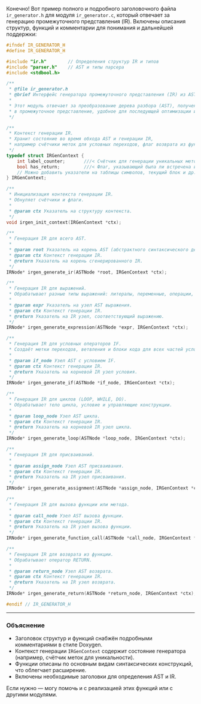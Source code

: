 Конечно! Вот пример полного и подробного заголовочного файла `ir_generator.h` для модуля `ir_generator.c`, который отвечает за генерацию промежуточного представления (IR). Включены описания структур, функций и комментарии для понимания и дальнейшей поддержки:

```c
#ifndef IR_GENERATOR_H
#define IR_GENERATOR_H

#include "ir.h"        // Определения структур IR и типов
#include "parser.h"    // AST и типы парсера
#include <stdbool.h>

/**
 * @file ir_generator.h
 * @brief Интерфейс генератора промежуточного представления (IR) из AST.
 * 
 * Этот модуль отвечает за преобразование дерева разбора (AST), полученного в результате парсинга исходного кода ABAP,
 * в промежуточное представление, удобное для последующей оптимизации и генерации машинного кода.
 */

/**
 * Контекст генерации IR.
 * Хранит состояние во время обхода AST и генерации IR,
 * например счётчики меток для условных переходов, флаг возврата из функции и т.д.
 */
typedef struct IRGenContext {
    int label_counter;       ///< Счётчик для генерации уникальных меток
    bool has_return;         ///< Флаг, указывающий была ли встречена инструкция RETURN
    // Можно добавить указатели на таблицы символов, текущий блок и др.
} IRGenContext;

/**
 * Инициализация контекста генерации IR.
 * Обнуляет счётчики и флаги.
 * 
 * @param ctx Указатель на структуру контекста.
 */
void irgen_init_context(IRGenContext *ctx);

/**
 * Генерация IR для всего AST.
 * 
 * @param root Указатель на корень AST (абстрактного синтаксического дерева).
 * @param ctx Контекст генерации IR.
 * @return Указатель на корень сгенерированного IR.
 */
IRNode* irgen_generate_ir(ASTNode *root, IRGenContext *ctx);

/**
 * Генерация IR для выражений.
 * Обрабатывает разные типы выражений: литералы, переменные, операции, вызовы функций и т.д.
 * 
 * @param expr Указатель на узел AST выражения.
 * @param ctx Контекст генерации IR.
 * @return Указатель на IR узел, соответствующий выражению.
 */
IRNode* irgen_generate_expression(ASTNode *expr, IRGenContext *ctx);

/**
 * Генерация IR для условных операторов IF.
 * Создаёт метки переходов, ветвления и блоки кода для всех частей условия.
 * 
 * @param if_node Узел AST с условием IF.
 * @param ctx Контекст генерации IR.
 * @return Указатель на корневой IR узел условия.
 */
IRNode* irgen_generate_if(ASTNode *if_node, IRGenContext *ctx);

/**
 * Генерация IR для циклов (LOOP, WHILE, DO).
 * Обрабатывает тело цикла, условие и управляющие конструкции.
 * 
 * @param loop_node Узел AST цикла.
 * @param ctx Контекст генерации IR.
 * @return Указатель на корневой IR узел цикла.
 */
IRNode* irgen_generate_loop(ASTNode *loop_node, IRGenContext *ctx);

/**
 * Генерация IR для присваиваний.
 * 
 * @param assign_node Узел AST присваивания.
 * @param ctx Контекст генерации IR.
 * @return Указатель на IR узел присваивания.
 */
IRNode* irgen_generate_assignment(ASTNode *assign_node, IRGenContext *ctx);

/**
 * Генерация IR для вызова функции или метода.
 * 
 * @param call_node Узел AST вызова функции.
 * @param ctx Контекст генерации IR.
 * @return Указатель на IR узел вызова функции.
 */
IRNode* irgen_generate_function_call(ASTNode *call_node, IRGenContext *ctx);

/**
 * Генерация IR для возврата из функции.
 * Обрабатывает оператор RETURN.
 * 
 * @param return_node Узел AST возврата.
 * @param ctx Контекст генерации IR.
 * @return Указатель на IR узел возврата.
 */
IRNode* irgen_generate_return(ASTNode *return_node, IRGenContext *ctx);

#endif // IR_GENERATOR_H
```

---

### Объяснение

* Заголовок структур и функций снабжён подробными комментариями в стиле Doxygen.
* Контекст генерации `IRGenContext` содержит состояние генератора (например, счётчик меток для уникальности).
* Функции описаны по основным видам синтаксических конструкций, что облегчает расширение.
* Включены необходимые заголовки для определения AST и IR.

Если нужно — могу помочь и с реализацией этих функций или с другими модулями.
